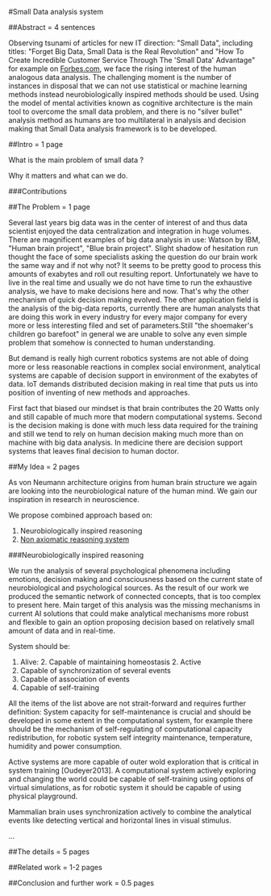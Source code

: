 #Small Data analysis system

##Abstract = 4 sentences

Observing tsunami of articles for new IT direction: "Small Data", including titles: "Forget Big Data, Small Data is the Real Revolution" and "How To Create Incredible Customer Service Through The 'Small Data' Advantage" for example on [Forbes.com](http://www.forbes.com/sites/mikekavis/2015/02/25/forget-big-data-small-data-is-driving-the-internet-of-things/), we face the rising interest of the human analogous data analysis. The challenging moment is the number of instances in disposal that we can not use statistical or machine learning methods instead neurobiologically inspired methods should be used. Using the model of mental activities known as cognitive architecture is the main tool to overcome the small data problem, and there is no "silver bullet" analysis method as humans are too multilateral in analysis and decision making that Small Data analysis framework is to be developed.

##Intro = 1 page

What is the main problem of small data ?

Why it matters and what can we do.

###Contributions 

##The Problem = 1 page

Several last years big data was in the center of interest of and thus data scientist enjoyed the data centralization and integration in huge volumes. There are magnificent examples of big data analysis in use: Watson by IBM, "Human brain project", "Blue brain project". Slight shadow of hesitation run thought the face of some specialists asking the question do our brain work the same way and if not why not? It seems to be pretty good to process this amounts of exabytes and roll out resulting report. Unfortunately we have to live in the real time and usually we do not have time to run the exhaustive analysis, we have to make decisions here and now. That's why the other mechanism of quick decision making evolved. The other application field is the analysis of the big-data reports, currently there are human analysts that are doing this work in every industry for every major company for every more or less interesting filed and set of parameters.Still "the shoemaker's children go barefoot" in general we are unable to solve any even simple problem that somehow is connected to human understanding.

But demand is really high current robotics systems are not able of doing more or less reasonable reactions in complex social environment, analytical systems are capable of decision support in environment of the exabytes of data. IoT demands distributed decision making in real time that puts us into position of inventing of new methods and approaches.

First fact that biased our mindset is that brain contributes the 20 Watts only and still capable of much more that modern computational systems. Second is the decision making is done with much less data required for the training and still we tend to rely on human decision making much more than on machine with big data analysis. In medicine there are decision support systems that leaves final decision to human doctor.

##My Idea = 2 pages

As von Neumann architecture origins from human brain structure we again are looking into the neurobiological nature of the human mind. We gain our inspiration in research in neuroscience.

We propose combined approach based on:

1. Neurobiologically inspired reasoning
1. [Non axiomatic reasoning system](https://github.com/opennars/opennars)

###Neurobiologically inspired reasoning

We run the analysis of several psychological phenomena including emotions, decision making and consciousness based on the current state of neurobiological and psychological sources. As the result of our work we produced the semantic network of connected concepts, that is too complex to present here.
Main target of this analysis was the missing mechanisms in current AI solutions that could make analytical mechanisms more robust and flexible to gain an option proposing decision based on relatively small amount of data and in real-time.

System should be:
1. Alive:
    2. Capable of maintaining homeostasis
    2. Active 
1. Capable of synchronization of several events
1. Capable of association of events
1. Capable of self-training

All the items of the list above are not strait-forward and requires further definition:
System capacity for self-maintenance is crucial and should be developed in some extent in the computational system, for example there should be the mechanism of self-regulating of computational capacity redistribution, for robotic system self integrity maintenance, temperature, humidity and power consumption.

Active systems are more capable of outer wold exploration that is critical in system training [Oudeyer2013]. A computational system actively exploring and changing the world could be capable of self-training using options of virtual simulations, as for robotic system it should be capable of using physical playground.

Mammalian brain uses synchronization actively to combine the analytical events like detecting vertical and horizontal lines in visual stimulus.

...

##The details = 5 pages

##Related work = 1-2 pages

##Conclusion and further work = 0.5 pages
